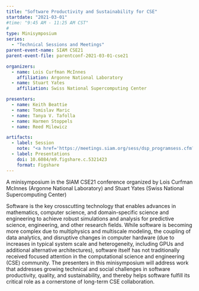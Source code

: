 ```yaml
---
title: "Software Productivity and Sustainability for CSE"
startdate: "2021-03-01"
#time: "9:45 AM - 11:25 AM CST"
#
type: Minisymposium 
series: 
  - "Technical Sessions and Meetings"
parent-event-name: SIAM CSE21
parent-event-file: parentconf-2021-03-01-cse21

organizers:
  - name: Lois Curfman McInnes
    affiliation: Argonne National Laboratory
  - name: Stuart Yates
    affiliation: Swiss National Supercomputing Center

presenters:
  - name: Keith Beattie
  - name: Tomislav Maric
  - name: Tanya V. Tafolla
  - name: Harmen Stoppels
  - name: Reed Milewicz

artifacts:
  - label: Session
    note: "<a href='https://meetings.siam.org/sess/dsp_programsess.cfm?SESSIONCODE=70085'>MS30</a>"
  - label: Presentations
    doi: 10.6084/m9.figshare.c.5321423
    format: Figshare
---
```


A minisymposium in the SIAM CSE21 conference organized by Lois Curfman McInnes (Argonne National Laboratory) and Stuart Yates (Swiss National Supercomputing Center)

Software is the key crosscutting technology that enables advances in mathematics, computer science, and domain-specific science and engineering to achieve robust simulations and analysis for predictive science, engineering, and other research fields. While software is becoming more complex due to multiphysics and multiscale modeling, the coupling of data analytics, and disruptive changes in computer hardware (due to increases in typical system scale and heterogeneity, including GPUs and additional alternative architectures), software itself has not traditionally received focused attention in the computational science and engineering (CSE) community. The presenters in this minisymposium will address work that addresses growing technical and social challenges in software productivity, quality, and sustainability, and thereby helps software fulfill its critical role as a cornerstone of long-term CSE collaboration.
